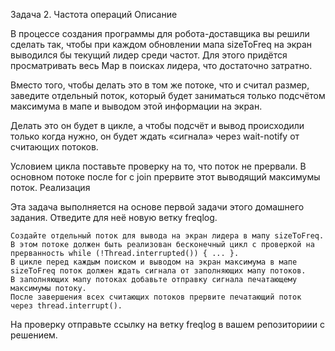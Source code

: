 Задача 2. Частота операций
Описание

В процессе создания программы для робота-доставщика вы решили сделать так, чтобы при каждом обновлении мапа sizeToFreq на экран выводился бы текущий лидер среди частот. Для этого придётся просматривать весь Map в поисках лидера, что достаточно затратно.

Вместо того, чтобы делать это в том же потоке, что и считал размер, заведите отдельный поток, который будет заниматься только подсчётом максимума в мапе и выводом этой информации на экран.

Делать это он будет в цикле, а чтобы подсчёт и вывод происходили только когда нужно, он будет ждать «сигнала» через wait-notify от считающих потоков.

Условием цикла поставьте проверку на то, что поток не прервали. В основном потоке после for с join прервите этот выводящий максимумы поток.
Реализация

Эта задача выполняется на основе первой задачи этого домашнего задания. Отведите для неё новую ветку freqlog.

    Создайте отдельный поток для вывода на экран лидера в мапу sizeToFreq.
    В этом потоке должен быть реализован бесконечный цикл с проверкой на прерванность while (!Thread.interrupted()) { ... }.
    В цикле перед каждым поиском и выводом на экран максимума в мапе sizeToFreq поток должен ждать сигнала от заполняющих мапу потоков.
    В заполняющих мапу потоках добавьте отправку сигнала печатающему максимумы потоку.
    После завершения всех считающих потоков прервите печатающий поток через thread.interrupt().

На проверку отправьте ссылку на ветку freqlog в вашем репозиториии с решением.
